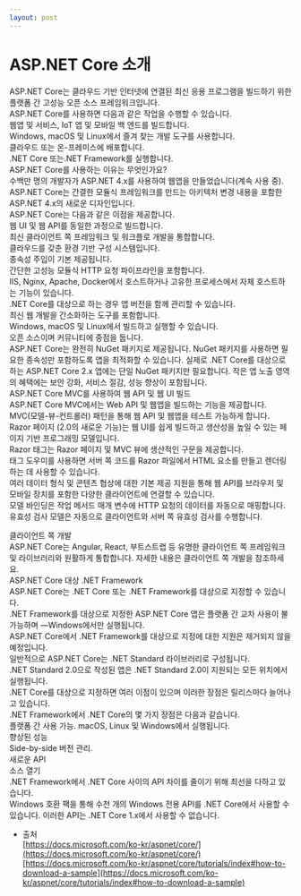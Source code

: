 ```yaml
---
layout: post
---
```


# ASP.NET Core 소개

ASP.NET Core는 클라우드 기반 인터넷에 연결된 최신 응용 프로그램을 빌드하기 위한 플랫폼 간 고성능 오픈 소스 프레임워크입니다.  
ASP.NET Core를 사용하면 다음과 같은 작업을 수행할 수 있습니다.  
웹앱 및 서비스, IoT 앱 및 모바일 백 엔드를 빌드합니다.  
Windows, macOS 및 Linux에서 즐겨 찾는 개발 도구를 사용합니다.  
클라우드 또는 온-프레미스에 배포합니다.  
.NET Core 또는.NET Framework를 실행합니다.  
ASP.NET Core를 사용하는 이유는 무엇인가요?  
수백만 명의 개발자가 ASP.NET 4.x를 사용하여 웹앱을 만들었습니다(계속 사용 중).  
ASP.NET Core는 간결한 모듈식 프레임워크를 만드는 아키텍처 변경 내용을 포함한 ASP.NET 4.x의 새로운 디자인입니다.  
ASP.NET Core는 다음과 같은 이점을 제공합니다.  
웹 UI 및 웹 API를 동일한 과정으로 빌드합니다.  
최신 클라이언트 쪽 프레임워크 및 워크플로 개발을 통합합니다.  
클라우드를 갖춘 환경 기반 구성 시스템입니다.  
종속성 주입이 기본 제공됩니다.  
간단한 고성능 모듈식 HTTP 요청 파이프라인을 포함합니다.  
IIS, Nginx, Apache, Docker에서 호스트하거나 고유한 프로세스에서 자체 호스트하는 기능이 있습니다.  
.NET Core를 대상으로 하는 경우 앱 버전을 함께 관리할 수 있습니다.  
최신 웹 개발을 간소화하는 도구를 포함합니다.  
Windows, macOS 및 Linux에서 빌드하고 실행할 수 있습니다.  
오픈 소스이며 커뮤니티에 중점을 둡니다.  
ASP.NET Core는 완전히 NuGet 패키지로 제공됩니다. NuGet 패키지를 사용하면 필요한 종속성만 포함하도록 앱을 최적화할 수 있습니다. 
 실제로 .NET Core를 대상으로 하는 ASP.NET Core 2.x 앱에는 단일 NuGet 패키지만 필요합니다. 작은 앱 노출 영역의 혜택에는 보안 강화, 서비스 절감, 성능 향상이 포함됩니다.  
ASP.NET Core MVC를 사용하여 웹 API 및 웹 UI 빌드  
ASP.NET Core MVC에서는 Web API 및 웹앱을 빌드하는 기능을 제공합니다.  
MVC(모델-뷰-컨트롤러) 패턴을 통해 웹 API 및 웹앱을 테스트 가능하게 합니다.  
Razor 페이지 (2.0의 새로운 기능)는 웹 UI를 쉽게 빌드하고 생산성을 높일 수 있는 페이지 기반 프로그래밍 모델입니다.  
Razor 태그는 Razor 페이지 및 MVC 뷰에 생산적인 구문을 제공합니다.  
태그 도우미를 사용하면 서버 쪽 코드를 Razor 파일에서 HTML 요소를 만들고 렌더링하는 데 사용할 수 있습니다.  
여러 데이터 형식 및 콘텐츠 협상에 대한 기본 제공 지원을 통해 웹 API를 브라우저 및 모바일 장치를 포함한 다양한 클라이언트에 연결할 수 있습니다.  
모델 바인딩은 작업 메서드 매개 변수에 HTTP 요청의 데이터를 자동으로 매핑합니다.  
유효성 검사 모델은 자동으로 클라이언트와 서버 쪽 유효성 검사를 수행합니다.  
  
클라이언트 쪽 개발  
ASP.NET Core는 Angular, React, 부트스트랩 등 유명한 클라이언트 쪽 프레임워크 및 라이브러리와 원활하게 통합합니다. 자세한 내용은 클라이언트 쪽 개발을 참조하세요.  
ASP.NET Core 대상 .NET Framework  
ASP.NET Core는 .NET Core 또는 .NET Framework를 대상으로 지정할 수 있습니다.  
.NET Framework를 대상으로 지정한 ASP.NET Core 앱은 플랫폼 간 교차 사용이 불가능하며 —Windows에서만 실행됩니다.  
ASP.NET Core에서 .NET Framework를 대상으로 지정에 대한 지원은 제거되지 않을 예정입니다.  
일반적으로 ASP.NET Core는 .NET Standard 라이브러리로 구성됩니다.  
.NET Standard 2.0으로 작성된 앱은 .NET Standard 2.0이 지원되는 모든 위치에서 실행됩니다.  
.NET Core를 대상으로 지정하면 여러 이점이 있으며 이러한 장점은 릴리스마다 늘어나고 있습니다.  
.NET Framework에서 .NET Core의 몇 가지 장점은 다음과 같습니다.  
플랫폼 간 사용 가능. macOS, Linux 및 Windows에서 실행됩니다.  
향상된 성능  
Side-by-side 버전 관리.  
새로운 API  
소스 열기  
.NET Framework에서 .NET Core 사이의 API 차이를 줄이기 위해 최선을 다하고 있습니다.  
Windows 호환 팩을 통해 수천 개의 Windows 전용 API를 .NET Core에서 사용할 수 있습니다. 이러한 API는 .NET Core 1.x에서 사용할 수 없습니다.  


- 출처  
[https://docs.microsoft.com/ko-kr/aspnet/core/](https://docs.microsoft.com/ko-kr/aspnet/core/)  
[https://docs.microsoft.com/ko-kr/aspnet/core/tutorials/index#how-to-download-a-sample](https://docs.microsoft.com/ko-kr/aspnet/core/tutorials/index#how-to-download-a-sample)  

